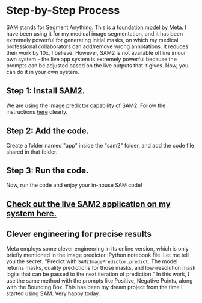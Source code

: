 # Step-by-Step Process
SAM stands for Segment Anything. This is a [foundation model by Meta](https://segment-anything.com/). I have been using it for my medical image segmentation, and it has been extremely powerful for generating initial masks, on which my medical professional collaborators can add/remove wrong annotations. It reduces their work by 10x, I believe. However, SAM2 is not available offline in our own system - the live app system is extremely powerful because the prompts can be adjusted based on the live outputs that it gives. Now, you can do it in your own system. 

## Step 1: Install SAM2.
We are using the image predictor capability of SAM2. Follow the instructions [here](https://github.com/facebookresearch/sam2) clearly.

## Step 2: Add the code.
Create a folder named "app" inside the "sam2" folder, and add the code file shared in that folder.

## Step 3: Run the code.
Now, run the code and enjoy your in-house SAM code!

[Check out the live SAM2 application on my system here.
](https://www.linkedin.com/posts/srijit-mukherjee_code-%F0%9D%90%92%F0%9D%90%AE%F0%9D%90%A9%F0%9D%90%9E%F0%9D%90%AB%F0%9D%90%9F%F0%9D%90%9A%F0%9D%90%AC%F0%9D%90%AD-%F0%9D%90%92%F0%9D%90%9E%F0%9D%90%A0%F0%9D%90%A6%F0%9D%90%9E%F0%9D%90%A7%F0%9D%90%AD-activity-7388539178927493120-Iint?utm_source=share&utm_medium=member_desktop&rcm=ACoAAB2QfP8BepQmyPYA2Ly4YR-iNUAam41Nk2M)
--- 

## Clever engineering for precise results
Meta employs some clever engineering in its online version, which is only briefly mentioned in the image predictor IPython notebook file. Let me tell you the secret. "Predict with `SAM2ImagePredictor.predict`. The model returns masks, quality predictions for those masks, and low-resolution mask logits that can be passed to the next iteration of prediction." In this work, I use the same method with the prompts like Positive, Negative Points, along with the Bounding Box. This has been my dream project from the time I started using SAM. Very happy today.
